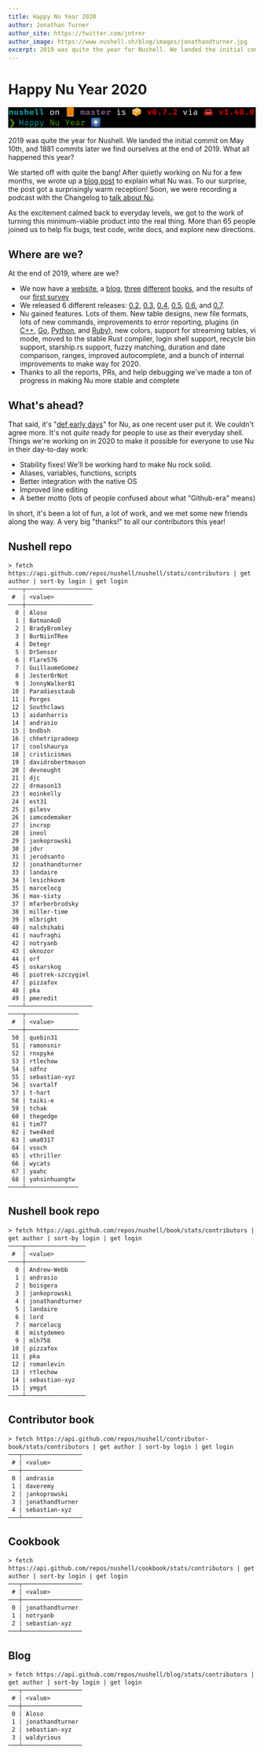 ```yaml
---
title: Happy Nu Year 2020
author: Jonathan Turner
author_site: https://twitter.com/jntrnr
author_image: https://www.nushell.sh/blog/images/jonathandturner.jpg
excerpt: 2019 was quite the year for Nushell. We landed the initial commit on May 10th, and 1881 commits later we find ourselves at the end of 2019. What all happened this year?
---
```


# Happy Nu Year 2020

![Happy Nu Year!](../assets/images/happy_nu_year_2020.png)

2019 was quite the year for Nushell. We landed the initial commit on May 10th, and 1881 commits later we find ourselves at the end of 2019. What all happened this year?

We started off with quite the bang! After quietly working on Nu for a few months, we wrote up a [blog post](https://www.nushell.sh/blog/2019/08/23/introducing-nushell.html) to explain what Nu was. To our surprise, the post got a surprisingly warm reception!  Soon, we were recording a podcast with the Changelog to [talk about Nu](https://changelog.com/podcast/363).

As the excitement calmed back to everyday levels, we got to the work of turning this minimum-viable product into the real thing.  More than 65 people joined us to help fix bugs, test code, write docs, and explore new directions.

## Where are we?

At the end of 2019, where are we?

- We now have a [website](https://nushell.sh), a [blog](https://www.nushell.sh/blog), [three](https://www.nushell.sh/book/) [different](https://www.nushell.sh/contributor-book/) [books](https://www.nushell.sh/cookbook/), and the results of our [first survey](https://www.nushell.sh/blog/2019-11-23-nushell-survey-results.html)
- We released 6 different releases: [0.2](https://www.nushell.sh/blog/2019-08-23-introducing-nushell.html), [0.3](https://www.nushell.sh/blog/2019-09-24-nushell_0_3_0.html), [0.4](https://www.nushell.sh/blog/2019-10-15-nushell-0_4_0.html), [0.5](https://www.nushell.sh/blog/2019-11-05-nushell-0_5_0.html), [0.6](https://www.nushell.sh/blog/2019-11-26-nushell-0_6_0.html), and [0.7](https://www.nushell.sh/blog/2019-12-18-nushell-0_7_0.html).
- Nu gained features. Lots of them. New table designs, new file formats, lots of new commands, improvements to error reporting, plugins (in [C++](https://github.com/lefticus/nu_plugin_calc), [Go](https://vsoch.github.io/2019/nushell-plugin-golang/), [Python](https://github.com/vsoch/nushell-plugin-python), and [Ruby](https://github.com/andrasio/nu-plugin/tree/master/examples)), new colors, support for streaming tables, vi mode, moved to the stable Rust compiler, login shell support, recycle bin support, starship.rs support, fuzzy matching, duration and date comparison, ranges, improved autocomplete, and a bunch of internal improvements to make way for 2020.
- Thanks to all the reports, PRs, and help debugging we've made a ton of progress in making Nu more stable and complete

## What's ahead?

That said, it's "[def early days](https://twitter.com/yoshuawuyts/status/1210367651354161152?s=20)" for Nu, as one recent user put it. We couldn't agree more. It's not *quite* ready for people to use as their everyday shell. Things we're working on in 2020 to make it possible for everyone to use Nu in their day-to-day work:

- Stability fixes! We'll be working hard to make Nu rock solid.
- Aliases, variables, functions, scripts
- Better integration with the native OS
- Improved line editing
- A better motto (lots of people confused about what "Github-era" means)

In short, it's been a lot of fun, a lot of work, and we met some new friends along the way. A very big "thanks!" to all our contributors this year!

## Nushell repo
```shell
> fetch https://api.github.com/repos/nushell/nushell/stats/contributors | get author | sort-by login | get login
────┬───────────────────
 #  │ <value>
────┼───────────────────
  0 │ Aloso
  1 │ BatmanAoD
  2 │ BradyBromley
  3 │ BurNiinTRee
  4 │ Detegr
  5 │ DrSensor
  6 │ Flare576
  7 │ GuillaumeGomez
  8 │ JesterOrNot
  9 │ JonnyWalker81
 10 │ Paradiesstaub
 11 │ Porges
 12 │ Southclaws
 13 │ aidanharris
 14 │ andrasio
 15 │ bndbsh
 16 │ chhetripradeep
 17 │ coolshaurya
 18 │ cristicismas
 19 │ davidrobertmason
 20 │ devnought
 21 │ djc
 22 │ drmason13
 23 │ eoinkelly
 24 │ est31
 25 │ gilesv
 26 │ iamcodemaker
 27 │ incrop
 28 │ ineol
 29 │ jankoprowski
 30 │ jdvr
 31 │ jerodsanto
 32 │ jonathandturner
 33 │ landaire
 34 │ lesichkovm
 35 │ marcelocg
 36 │ max-sixty
 37 │ mfarberbrodsky
 38 │ miller-time
 39 │ mlbright
 40 │ nalshihabi
 41 │ naufraghi
 42 │ notryanb
 43 │ oknozor
 44 │ orf
 45 │ oskarskog
 46 │ piotrek-szczygiel
 47 │ pizzafox
 48 │ pka
 49 │ pmeredit
────┴───────────────────
────┬───────────────
 #  │ <value>
────┼───────────────
 50 │ quebin31
 51 │ ramonsnir
 52 │ rnxpyke
 53 │ rtlechow
 54 │ sdfnz
 55 │ sebastian-xyz
 56 │ svartalf
 57 │ t-hart
 58 │ taiki-e
 59 │ tchak
 60 │ thegedge
 61 │ tim77
 62 │ twe4ked
 63 │ uma0317
 64 │ vsoch
 65 │ vthriller
 66 │ wycats
 67 │ yaahc
 68 │ yahsinhuangtw
────┴───────────────
```

## Nushell book repo
```shell
> fetch https://api.github.com/repos/nushell/book/stats/contributors | get author | sort-by login | get login
────┬─────────────────
 #  │ <value>
────┼─────────────────
  0 │ Andrew-Webb
  1 │ andrasio
  2 │ boisgera
  3 │ jankoprowski
  4 │ jonathandturner
  5 │ landaire
  6 │ lord
  7 │ marcelocg
  8 │ mistydemeo
  9 │ mlh758
 10 │ pizzafox
 11 │ pka
 12 │ romanlevin
 13 │ rtlechow
 14 │ sebastian-xyz
 15 │ ymgyt
────┴─────────────────
```

## Contributor book
```shell
> fetch https://api.github.com/repos/nushell/contributor-book/stats/contributors | get author | sort-by login | get login
───┬─────────────────
 # │ <value>
───┼─────────────────
 0 │ andrasio
 1 │ daveremy
 2 │ jankoprowski
 3 │ jonathandturner
 4 │ sebastian-xyz
───┴─────────────────
```

## Cookbook
```shell
> fetch https://api.github.com/repos/nushell/cookbook/stats/contributors | get author | sort-by login | get login
───┬─────────────────
 # │ <value>
───┼─────────────────
 0 │ jonathandturner
 1 │ notryanb
 2 │ sebastian-xyz
───┴─────────────────
```

## Blog
```shell
> fetch https://api.github.com/repos/nushell/blog/stats/contributors | get author | sort-by login | get login
───┬─────────────────
 # │ <value>
───┼─────────────────
 0 │ Aloso
 1 │ jonathandturner
 2 │ sebastian-xyz
 3 │ waldyrious
───┴─────────────────
```
